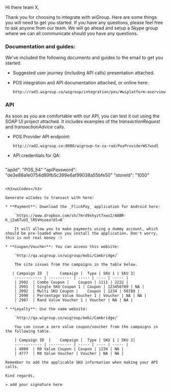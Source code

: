 Hi there team X,

Thank you for choosing to integrate with wiGroup. Here are some things you will need to get you started. If you have any questions, please feel free to ask anyone from our team. We will go ahead and setup a Skype group where we can all communicate should you have any questions.

<h3>Documentation and guides:</h3>

We've included the following documents and guides to the email to get you started.

* Suggested user journey (including API calls) presentation attached.

* POS integration and API documentation attached, or online here:

	`http://rad3.wigroup.co/wigroup/integration/pos/#wiplatform-overview`

<h3>API</h3>

As soon as you are comfortable with our API, you can test it out using the SOAP UI project  attached. It includes examples of the *transactionRequest* and *transactionAdvice* calls.

* POS Provider API endpoint:

	`http://rad2.wigroup.co:8080/wigroup-te-za-rad/PosProviderWS?wsdl`
	
* API credentials for QA:

	````JSON
"apiId": "POS_54"
"apiPassword": "de3e88a1e0754d89fb5c399e6af99038a55bfe50"
"storeId": "1050"
````

<h3>wiCodes</h3>

Generate wiCodes to transact with here:

* **Payment**: Download the _FlickPay_ application for Android here:
		
	`https://www.dropbox.com/sh/7mrd9xhyzt7xwv2/AABR-K_j2a6TuUI_lR5VHsoea?dl=0`
		
	It will allow you to make payments using a dummy account, which should be pre-loaded when you install the application. Don't worry, this is not real money :)
		
* **Coupon/Voucher**: You can access this website:

	`http://qa.wigroup.co/wigroup/mobi/Cambridge/`
		
	The site issues from the campaigns in the table below.
		
   | Campaign ID  | 	Campaign |	Type | SKU 1 | SKU 2|
	------------ | ---------- | ----- | ---- | ----- |
	| 2992  | Combo Coupon |	Coupon | 1111 | 2222 |
	| 2991  | Single SKU Coupon 1 | Coupon | 123456789 | NA |
	| 2992  | Multi SKU Coupon |	Coupon | 1234 | 56789 |
	| 2990  | Percentage Value Voucher 1 | Voucher | NA | NA |
	| 2987  | Rand Value Voucher 1 | Voucher | NA | NA |
		
* **Loyalty**: Use the same website:
	
	`http://qa.wigroup.co/wigroup/mobi/Cambridge/`
		
	You can issue a zero value coupon/voucher from the campaigns in the following table.
		
	| Campaign ID  | 	Campaign |	Type | SKU 1 | SKU 2|
	------------ | ---------- | ----- | ---- | ----- |
	| 4800  | R0 Value Coupon |	Coupon | 1234 | NA |
	| 4777  | R0 Value Voucher | Voucher | NA | NA |

Remember to add the applicable SKU information when making your API calls.

Kind regards,

> add your signature here